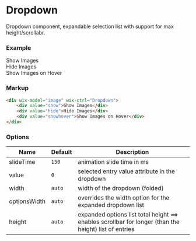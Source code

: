 # Dropdown
<!-- Dropdown -->

Dropdown component, expandable selection list with support for max height/scrollabr.

### Example

<div wix-model="image" wix-ctrl="Dropdown">
	<div value="show">Show Images</div>
    <div value="hide">Hide Images</div>
	<div value="showhover">Show Images on Hover</div>
</div>

### Markup
```html
<div wix-model="image" wix-ctrl="Dropdown">
	<div value="show">Show Images</div>
    <div value="hide">Hide Images</div>
	<div value="showhover">Show Images on Hover</div>
</div>
```

### Options

Name         | Default | Description
-------------|---------|------------
slideTime    | `150`   | animation slide time in ms
value        | `0`     | selected entry value attribute in the dropdown
width        | `auto`  | width of the dropdown (folded)
optionsWidth | `auto`  | overrides the width option for the expanded dropdown list
height       | `auto`  | expanded options list total height ==> enables scrollbar for longer (than the height) list of entries
